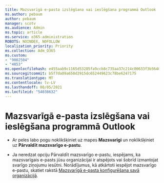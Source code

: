 ```yaml
---
title: Mazsvarīgā e-pasta izslēgšana vai ieslēgšana programmā Outlook
ms.author: pebaum
author: pebaum
manager: scotv
ms.audience: Admin
ms.topic: article
ms.service: o365-administration
ROBOTS: NOINDEX, NOFOLLOW
localization_priority: Priority
ms.collection: Adm_O365
ms.custom:
- "9002504"
- "4853"
ms.openlocfilehash: e455aab9c1165d53285fa9ccb8c735aa37c214c00633f3b5640a2583dee53226
ms.sourcegitcommit: b5f7da89a650d2915dc652449623c78be6247175
ms.translationtype: MT
ms.contentlocale: lv-LV
ms.lasthandoff: 08/05/2021
ms.locfileid: "54038632"
---
```

# <a name="turn-off-or-on-clutter-in-outlook"></a>Mazsvarīgā e-pasta izslēgšana vai ieslēgšana programmā Outlook

- Ar peles labo pogu noklikšķiniet uz mapes **Mazsvarīgi** un noklikšķiniet uz **Pārvaldīt mazsvarīgo e-pastu**. 

- Ja neredzat opciju Pārvaldīt mazsvarīgo e-pastu, iespējams, ka mazsvarīgais e-pasts jūsu organizācijai ir atspējots vai šobrīd izmantojat svarīgo ziņojumu iesūtni. Norādījumus, kā atkārtoti iespējot mazsvarīgo e-pastu, skatiet rakstā [Mazsvarīgā e-pasta konfigurēšana savā organizācijā](https://support.office.com/article/832276bd-d024-47b6-a80a-a6b884907a5b?wt.mc_id=SCL_a9c72a77-1bc4-40e6-ba6d-103c1d1aba4c_AdmHlp).
